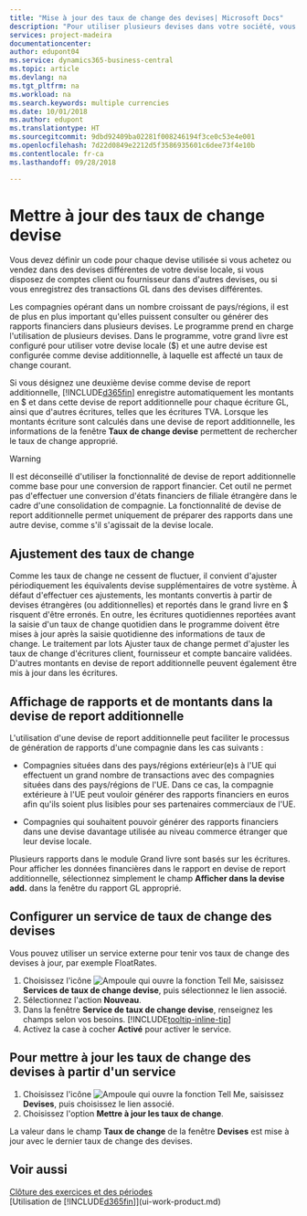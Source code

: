 ```yaml
---
title: "Mise à jour des taux de change des devises| Microsoft Docs"
description: "Pour utiliser plusieurs devises dans votre société, vous pouvez définir un code pour chaque devise et utiliser un service externe de taux de change, par exemple FloatRates."
services: project-madeira
documentationcenter: 
author: edupont04
ms.service: dynamics365-business-central
ms.topic: article
ms.devlang: na
ms.tgt_pltfrm: na
ms.workload: na
ms.search.keywords: multiple currencies
ms.date: 10/01/2018
ms.author: edupont
ms.translationtype: HT
ms.sourcegitcommit: 9dbd92409ba02281f008246194f3ce0c53e4e001
ms.openlocfilehash: 7d22d0849e2212d5f3586935601c6dee73f4e10b
ms.contentlocale: fr-ca
ms.lasthandoff: 09/28/2018

---
```

# <a name="update-currency-exchange-rates"></a>Mettre à jour des taux de change devise
Vous devez définir un code pour chaque devise utilisée si vous achetez ou vendez dans des devises différentes de votre devise locale, si vous disposez de comptes client ou fournisseur dans d'autres devises, ou si vous enregistrez des transactions GL dans des devises différentes.  

Les compagnies opérant dans un nombre croissant de pays/régions, il est de plus en plus important qu'elles puissent consulter ou générer des rapports financiers dans plusieurs devises. Le programme prend en charge l'utilisation de plusieurs devises. Dans le programme, votre grand livre est configuré pour utiliser votre devise locale ($) et une autre devise est configurée comme devise additionnelle, à laquelle est affecté un taux de change courant.  

 Si vous désignez une deuxième devise comme devise de report additionnelle, [!INCLUDE[d365fin](includes/d365fin_md.md)] enregistre automatiquement les montants en $ et dans cette devise de report additionnelle pour chaque écriture GL, ainsi que d'autres écritures, telles que les écritures TVA. Lorsque les montants écriture sont calculés dans une devise de report additionnelle, les informations de la fenêtre **Taux de change devise** permettent de rechercher le taux de change approprié.  

> [!WARNING]  
>  Il est déconseillé d'utiliser la fonctionnalité de devise de report additionnelle comme base pour une conversion de rapport financier. Cet outil ne permet pas d'effectuer une conversion d'états financiers de filiale étrangère dans le cadre d'une consolidation de compagnie. La fonctionnalité de devise de report additionnelle permet uniquement de préparer des rapports dans une autre devise, comme s'il s'agissait de la devise locale.

## <a name="adjusting-exchange-rates"></a>Ajustement des taux de change  
Comme les taux de change ne cessent de fluctuer, il convient d'ajuster périodiquement les équivalents devise supplémentaires de votre système. À défaut d'effectuer ces ajustements, les montants convertis à partir de devises étrangères (ou additionnelles) et reportés dans le grand livre en $ risquent d'être erronés. En outre, les écritures quotidiennes reportées avant la saisie d'un taux de change quotidien dans le programme doivent être mises à jour après la saisie quotidienne des informations de taux de change. Le traitement par lots Ajuster taux de change permet d'ajuster les taux de change d'écritures client, fournisseur et compte bancaire validées. D'autres montants en devise de report additionnelle peuvent également être mis à jour dans les écritures.  

## <a name="displaying-reports-and-amounts-in-the-additional-reporting-currency"></a>Affichage de rapports et de montants dans la devise de report additionnelle  
L'utilisation d'une devise de report additionnelle peut faciliter le processus de génération de rapports d'une compagnie dans les cas suivants :  

- Compagnies situées dans des pays/régions extérieur(e)s à l'UE qui effectuent un grand nombre de transactions avec des compagnies situées dans des pays/régions de l'UE. Dans ce cas, la compagnie extérieure à l'UE peut vouloir générer des rapports financiers en euros afin qu'ils soient plus lisibles pour ses partenaires commerciaux de l'UE.  

- Compagnies qui souhaitent pouvoir générer des rapports financiers dans une devise davantage utilisée au niveau commerce étranger que leur devise locale.  

Plusieurs rapports dans le module Grand livre sont basés sur les écritures. Pour afficher les données financières dans le rapport en devise de report additionnelle, sélectionnez simplement le champ **Afficher dans la devise add.** dans la fenêtre du rapport GL approprié.  

## <a name="to-set-up-a-currency-exchange-rate-service"></a>Configurer un service de taux de change des devises
Vous pouvez utiliser un service externe pour tenir vos taux de change des devises à jour, par exemple FloatRates.

1. Choisissez l'icône ![Ampoule qui ouvre la fonction Tell Me](media/ui-search/search_small.png "Dites-moi ce que vous voulez faire"), saisissez **Services de taux de change devise**, puis sélectionnez le lien associé.
2. Sélectionnez l'action **Nouveau**.
3. Dans la fenêtre **Service de taux de change devise**, renseignez les champs selon vos besoins. [!INCLUDE[tooltip-inline-tip](includes/tooltip-inline-tip_md.md)]
4. Activez la case à cocher **Activé** pour activer le service.

## <a name="to-update-currency-exchange-rates-through-a-service"></a>Pour mettre à jour les taux de change des devises à partir d'un service
1. Choisissez l'icône ![Ampoule qui ouvre la fonction Tell Me](media/ui-search/search_small.png "Dites-moi ce que vous voulez faire"), saisissez **Devises**, puis choisissez le lien associé.
2. Choisissez l'option **Mettre à jour les taux de change**.

La valeur dans le champ **Taux de change** de la fenêtre **Devises** est mise à jour avec le dernier taux de change des devises.

## <a name="see-also"></a>Voir aussi
[Clôture des exercices et des périodes](year-close-years-periods.md)  
[Utilisation de [!INCLUDE[d365fin](includes/d365fin_md.md)]](ui-work-product.md)

